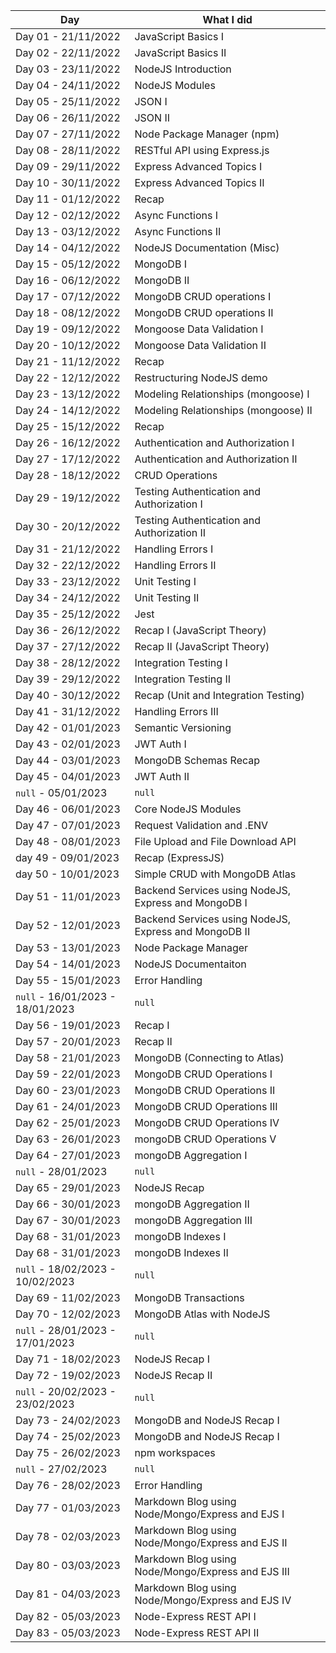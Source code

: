 | Day                              | What I did                                            |
| -------------------------------- | ----------------------------------------------------- |
| Day 01 - 21/11/2022              | JavaScript Basics I                                   |
| Day 02 - 22/11/2022              | JavaScript Basics II                                  |
| Day 03 - 23/11/2022              | NodeJS Introduction                                   |
| Day 04 - 24/11/2022              | NodeJS Modules                                        |
| Day 05 - 25/11/2022              | JSON I                                                |
| Day 06 - 26/11/2022              | JSON II                                               |
| Day 07 - 27/11/2022              | Node Package Manager (npm)                            |
| Day 08 - 28/11/2022              | RESTful API using Express.js                          |
| Day 09 - 29/11/2022              | Express Advanced Topics I                             |
| Day 10 - 30/11/2022              | Express Advanced Topics II                            |
| Day 11 - 01/12/2022              | Recap                                                 |
| Day 12 - 02/12/2022              | Async Functions I                                     |
| Day 13 - 03/12/2022              | Async Functions II                                    |
| Day 14 - 04/12/2022              | NodeJS Documentation (Misc)                           |
| Day 15 - 05/12/2022              | MongoDB I                                             |
| Day 16 - 06/12/2022              | MongoDB II                                            |
| Day 17 - 07/12/2022              | MongoDB CRUD operations I                             |
| Day 18 - 08/12/2022              | MongoDB CRUD operations II                            |
| Day 19 - 09/12/2022              | Mongoose Data Validation I                            |
| Day 20 - 10/12/2022              | Mongoose Data Validation II                           |
| Day 21 - 11/12/2022              | Recap                                                 |
| Day 22 - 12/12/2022              | Restructuring NodeJS demo                             |
| Day 23 - 13/12/2022              | Modeling Relationships (mongoose) I                   |
| Day 24 - 14/12/2022              | Modeling Relationships (mongoose) II                  |
| Day 25 - 15/12/2022              | Recap                                                 |
| Day 26 - 16/12/2022              | Authentication and Authorization I                    |
| Day 27 - 17/12/2022              | Authentication and Authorization II                   |
| Day 28 - 18/12/2022              | CRUD Operations                                       |
| Day 29 - 19/12/2022              | Testing Authentication and Authorization I            |
| Day 30 - 20/12/2022              | Testing Authentication and Authorization II           |
| Day 31 - 21/12/2022              | Handling Errors I                                     |
| Day 32 - 22/12/2022              | Handling Errors II                                    |
| Day 33 - 23/12/2022              | Unit Testing I                                        |
| Day 34 - 24/12/2022              | Unit Testing II                                       |
| Day 35 - 25/12/2022              | Jest                                                  |
| Day 36 - 26/12/2022              | Recap I (JavaScript Theory)                           |
| Day 37 - 27/12/2022              | Recap II (JavaScript Theory)                          |
| Day 38 - 28/12/2022              | Integration Testing I                                 |
| Day 39 - 29/12/2022              | Integration Testing II                                |
| Day 40 - 30/12/2022              | Recap (Unit and Integration Testing)                  |
| Day 41 - 31/12/2022              | Handling Errors III                                   |
| Day 42 - 01/01/2023              | Semantic Versioning                                   |
| Day 43 - 02/01/2023              | JWT Auth I                                            |
| Day 44 - 03/01/2023              | MongoDB Schemas Recap                                 |
| Day 45 - 04/01/2023              | JWT Auth II                                           |
| `null` - 05/01/2023              | `null`                                                |
| Day 46 - 06/01/2023              | Core NodeJS Modules                                   |
| Day 47 - 07/01/2023              | Request Validation and .ENV                           |
| Day 48 - 08/01/2023              | File Upload and File Download API                     |
| day 49 - 09/01/2023              | Recap (ExpressJS)                                     |
| day 50 - 10/01/2023              | Simple CRUD with MongoDB Atlas                        |
| Day 51 - 11/01/2023              | Backend Services using NodeJS, Express and MongoDB I  |
| Day 52 - 12/01/2023              | Backend Services using NodeJS, Express and MongoDB II |
| Day 53 - 13/01/2023              | Node Package Manager                                  |
| Day 54 - 14/01/2023              | NodeJS Documentaiton                                  |
| Day 55 - 15/01/2023              | Error Handling                                        |
| `null` - 16/01/2023 - 18/01/2023 | `null`                                                |
| Day 56 - 19/01/2023              | Recap I                                               |
| Day 57 - 20/01/2023              | Recap II                                              |
| Day 58 - 21/01/2023              | MongoDB (Connecting to Atlas)                         |
| Day 59 - 22/01/2023              | MongoDB CRUD Operations I                             |
| Day 60 - 23/01/2023              | MongoDB CRUD Operations II                            |
| Day 61 - 24/01/2023              | MongoDB CRUD Operations III                           |
| Day 62 - 25/01/2023              | MongoDB CRUD Operations IV                            |
| Day 63 - 26/01/2023              | mongoDB CRUD Operations V                             |
| Day 64 - 27/01/2023              | mongoDB Aggregation I                                 |
| `null` - 28/01/2023              | `null`                                                |
| Day 65 - 29/01/2023              | NodeJS Recap                                          |
| Day 66 - 30/01/2023              | mongoDB Aggregation II                                |
| Day 67 - 30/01/2023              | mongoDB Aggregation III                               |
| Day 68 - 31/01/2023              | mongoDB Indexes I                                     |
| Day 68 - 31/01/2023              | mongoDB Indexes II                                    |
| `null` - 18/02/2023 - 10/02/2023 | `null`                                                |
| Day 69 - 11/02/2023              | MongoDB Transactions                                  |
| Day 70 - 12/02/2023              | MongoDB Atlas with NodeJS                             |
| `null` - 28/01/2023 - 17/01/2023 | `null`                                                |
| Day 71 - 18/02/2023              | NodeJS Recap I                                        |
| Day 72 - 19/02/2023              | NodeJS Recap II                                       |
| `null` - 20/02/2023 - 23/02/2023 | `null`                                                |
| Day 73 - 24/02/2023              | MongoDB and NodeJS Recap I                            |
| Day 74 - 25/02/2023              | MongoDB and NodeJS Recap I                            |
| Day 75 - 26/02/2023              | npm workspaces                                        |
| `null` - 27/02/2023              | `null`                                                |
| Day 76 - 28/02/2023              | Error Handling                                        |
| Day 77 - 01/03/2023              | Markdown Blog using Node/Mongo/Express and EJS I      |
| Day 78 - 02/03/2023              | Markdown Blog using Node/Mongo/Express and EJS II     |
| Day 80 - 03/03/2023              | Markdown Blog using Node/Mongo/Express and EJS III    |
| Day 81 - 04/03/2023              | Markdown Blog using Node/Mongo/Express and EJS IV     |
| Day 82 - 05/03/2023              | Node-Express REST API I                               |
| Day 83 - 05/03/2023              | Node-Express REST API II                              |
